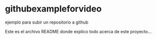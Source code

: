 # githubexampleforvideo
ejemplo para subir un repositorio a github


Este es el archivo README donde explico todo acerca de este proyecto...

